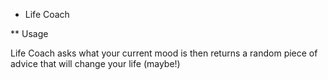 * Life Coach

** Usage

Life Coach asks what your current mood is then returns a random piece of advice that will change your life (maybe!)

